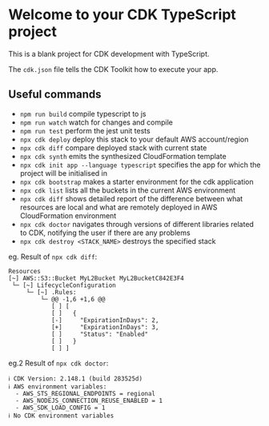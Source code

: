 # Welcome to your CDK TypeScript project

This is a blank project for CDK development with TypeScript.

The `cdk.json` file tells the CDK Toolkit how to execute your app.

## Useful commands

- `npm run build` compile typescript to js
- `npm run watch` watch for changes and compile
- `npm run test` perform the jest unit tests
- `npx cdk deploy` deploy this stack to your default AWS account/region
- `npx cdk diff` compare deployed stack with current state
- `npx cdk synth` emits the synthesized CloudFormation template
- `npx cdk init app --language typescript` specifies the app for which the project will be initialised in
- `npx cdk bootstrap` makes a starter environment for the cdk application
- `npx cdk list` lists all the buckets in the current AWS environment
- `npx cdk diff` shows detailed report of the difference between what resources are local and what are remotely deployed in AWS CloudFormation environment
- `npx cdk doctor` navigates through versions of different libraries related to CDK, notifying the user if there are any problems
- `npx cdk destroy <STACK_NAME>` destroys the specified stack

eg. Result of `npx cdk diff`:

```
Resources
[~] AWS::S3::Bucket MyL2Bucket MyL2BucketC842E3F4
 └─ [~] LifecycleConfiguration
     └─ [~] .Rules:
         └─ @@ -1,6 +1,6 @@
            [ ] [
            [ ]   {
            [-]     "ExpirationInDays": 2,
            [+]     "ExpirationInDays": 3,
            [ ]     "Status": "Enabled"
            [ ]   }
            [ ] ]
```

eg.2 Result of `npx cdk doctor`:

```
ℹ️ CDK Version: 2.148.1 (build 283525d)
ℹ️ AWS environment variables:
  - AWS_STS_REGIONAL_ENDPOINTS = regional
  - AWS_NODEJS_CONNECTION_REUSE_ENABLED = 1
  - AWS_SDK_LOAD_CONFIG = 1
ℹ️ No CDK environment variables
```
